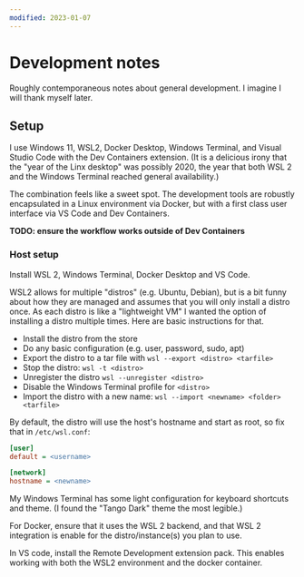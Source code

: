 ```yaml
---
modified: 2023-01-07
---
```


# Development notes

Roughly contemporaneous notes about general development.  I imagine I will thank
myself later.

## Setup

I use Windows 11, WSL2, Docker Desktop, Windows Terminal, and Visual Studio Code
with the Dev Containers extension.  (It is a delicious irony that the "year of
the Linx desktop" was possibly 2020, the year that both WSL 2 and the Windows
Terminal reached general availability.)

The combination feels like a sweet spot.  The development tools are robustly 
encapsulated in a Linux environment via Docker, but with a first class user
interface via VS Code and Dev Containers.

**TODO: ensure the workflow works outside of Dev Containers**

### Host setup

Install WSL 2, Windows Terminal, Docker Desktop and VS Code.

WSL2 allows for multiple "distros" (e.g. Ubuntu, Debian), but is a bit funny
about how they are managed and assumes that you will only install a distro
once.  As each distro is like a "lightweight VM" I wanted the option of
installing a distro multiple times.  Here are basic instructions for that.

- Install the distro from the store
- Do any basic configuration (e.g. user, password, sudo, apt)
- Export the distro to a tar file with `wsl --export <distro> <tarfile>`
- Stop the distro: `wsl -t <distro>`
- Unregister the distro `wsl --unregister <distro>`
- Disable the Windows Terminal profile for `<distro>`
- Import the distro with a new name: `wsl --import <newname> <folder> <tarfile>`

By default, the distro will use the host's hostname and start as root, so fix
that in `/etc/wsl.conf`:

```ini
[user]
default = <username>

[network]
hostname = <newname>
```

My Windows Terminal has some light configuration for keyboard shortcuts and
theme.  (I found the "Tango Dark" theme the most legible.)

For Docker, ensure that it uses the WSL 2 backend, and that WSL 2 integration is
enable for the distro/instance(s) you plan to use.

In VS code, install the Remote Development extension pack.  This enables working
with both the WSL2 environment and the docker container.
